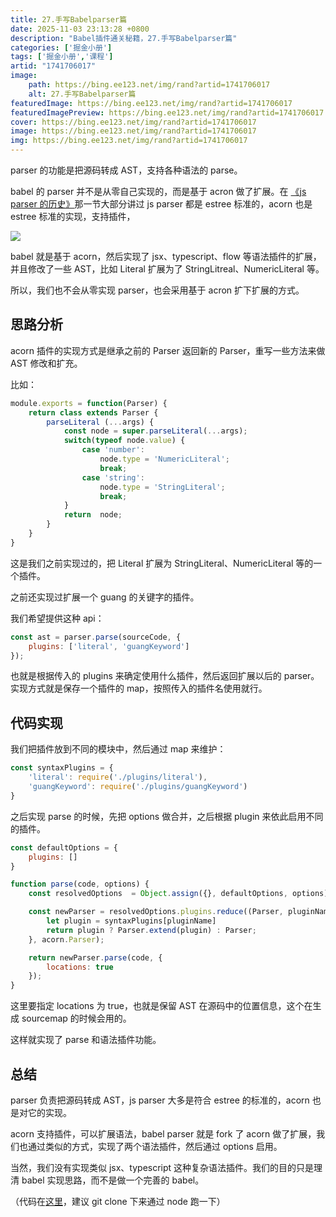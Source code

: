 ```yaml
---
title: 27.手写Babelparser篇
date: 2025-11-03 23:13:28 +0800
description: "Babel插件通关秘籍，27.手写Babelparser篇"
categories: ['掘金小册']
tags: ['掘金小册','课程']
artid: "1741706017"
image:
    path: https://bing.ee123.net/img/rand?artid=1741706017
    alt: 27.手写Babelparser篇
featuredImage: https://bing.ee123.net/img/rand?artid=1741706017
featuredImagePreview: https://bing.ee123.net/img/rand?artid=1741706017
cover: https://bing.ee123.net/img/rand?artid=1741706017
image: https://bing.ee123.net/img/rand?artid=1741706017
img: https://bing.ee123.net/img/rand?artid=1741706017
---
```


parser 的功能是把源码转成 AST，支持各种语法的 parse。

babel 的 parser 并不是从零自己实现的，而是基于 acron 做了扩展。在 [《js parser 的历史》](https://juejin.cn/book/6946117847848321055/section/6947682728200372232)那一节大部分讲过 js parser 都是 estree 标准的，acorn 也是 estree 标准的实现，支持插件，

![](https://p1-juejin.byteimg.com/tos-cn-i-k3u1fbpfcp/08bfa0a1014d452a9b8d9940e106bf25~tplv-k3u1fbpfcp-watermark.image)

babel 就是基于 acorn，然后实现了 jsx、typescript、flow 等语法插件的扩展，并且修改了一些 AST，比如 Literal 扩展为了 StringLitreal、NumericLiteral 等。

所以，我们也不会从零实现 parser，也会采用基于 acron 扩下扩展的方式。

## 思路分析

acorn 插件的实现方式是继承之前的 Parser 返回新的 Parser，重写一些方法来做 AST 修改和扩充。

比如：

```javascript
module.exports = function(Parser) {
    return class extends Parser {
        parseLiteral (...args) {
            const node = super.parseLiteral(...args);
            switch(typeof node.value) {
                case 'number':
                    node.type = 'NumericLiteral';
                    break;
                case 'string':
                    node.type = 'StringLiteral';
                    break;
            }
            return  node;
        }
    }
}
```
这是我们之前实现过的，把 Literal 扩展为 StringLiteral、NumericLiteral 等的一个插件。

之前还实现过扩展一个 guang 的关键字的插件。

我们希望提供这种 api：

```javascript
const ast = parser.parse(sourceCode, {
    plugins: ['literal', 'guangKeyword']
});
```

也就是根据传入的 plugins 来确定使用什么插件，然后返回扩展以后的 parser。实现方式就是保存一个插件的 map，按照传入的插件名使用就行。

## 代码实现

我们把插件放到不同的模块中，然后通过 map 来维护：

```javascript
const syntaxPlugins = {
    'literal': require('./plugins/literal'),
    'guangKeyword': require('./plugins/guangKeyword')
}
```

之后实现 parse 的时候，先把 options 做合并，之后根据 plugin 来依此启用不同的插件。
```javascript
const defaultOptions = {
    plugins: []
}

function parse(code, options) {
    const resolvedOptions  = Object.assign({}, defaultOptions, options);

    const newParser = resolvedOptions.plugins.reduce((Parser, pluginName) => {
        let plugin = syntaxPlugins[pluginName]
        return plugin ? Parser.extend(plugin) : Parser; 
    }, acorn.Parser);

    return newParser.parse(code, {
        locations: true
    });
}
```

这里要指定 locations 为 true，也就是保留 AST 在源码中的位置信息，这个在生成 sourcemap 的时候会用的。

这样就实现了 parse 和语法插件功能。

## 总结

parser 负责把源码转成 AST，js parser 大多是符合 estree 的标准的，acorn 也是对它的实现。

acorn 支持插件，可以扩展语法，babel parser 就是 fork 了 acorn 做了扩展，我们也通过类似的方式，实现了两个语法插件，然后通过 options 启用。

当然，我们没有实现类似 jsx、typescript 这种复杂语法插件。我们的目的只是理清 babel 实现思路，而不是做一个完善的 babel。

（代码在[这里](https://github.com/QuarkGluonPlasma/babel-plugin-exercize)，建议 git clone 下来通过 node 跑一下）




